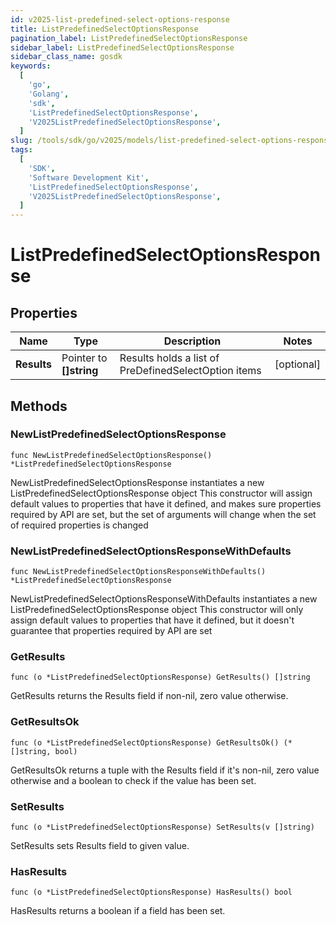 ```yaml
---
id: v2025-list-predefined-select-options-response
title: ListPredefinedSelectOptionsResponse
pagination_label: ListPredefinedSelectOptionsResponse
sidebar_label: ListPredefinedSelectOptionsResponse
sidebar_class_name: gosdk
keywords:
  [
    'go',
    'Golang',
    'sdk',
    'ListPredefinedSelectOptionsResponse',
    'V2025ListPredefinedSelectOptionsResponse',
  ]
slug: /tools/sdk/go/v2025/models/list-predefined-select-options-response
tags:
  [
    'SDK',
    'Software Development Kit',
    'ListPredefinedSelectOptionsResponse',
    'V2025ListPredefinedSelectOptionsResponse',
  ]
---
```


# ListPredefinedSelectOptionsResponse

## Properties

| Name | Type | Description | Notes |
| --- | --- | --- | --- |
| **Results** | Pointer to **[]string** | Results holds a list of PreDefinedSelectOption items | [optional] |

## Methods

### NewListPredefinedSelectOptionsResponse

`func NewListPredefinedSelectOptionsResponse() *ListPredefinedSelectOptionsResponse`

NewListPredefinedSelectOptionsResponse instantiates a new ListPredefinedSelectOptionsResponse object This constructor will assign default values to properties that have it defined, and makes sure properties required by API are set, but the set of arguments will change when the set of required properties is changed

### NewListPredefinedSelectOptionsResponseWithDefaults

`func NewListPredefinedSelectOptionsResponseWithDefaults() *ListPredefinedSelectOptionsResponse`

NewListPredefinedSelectOptionsResponseWithDefaults instantiates a new ListPredefinedSelectOptionsResponse object This constructor will only assign default values to properties that have it defined, but it doesn't guarantee that properties required by API are set

### GetResults

`func (o *ListPredefinedSelectOptionsResponse) GetResults() []string`

GetResults returns the Results field if non-nil, zero value otherwise.

### GetResultsOk

`func (o *ListPredefinedSelectOptionsResponse) GetResultsOk() (*[]string, bool)`

GetResultsOk returns a tuple with the Results field if it's non-nil, zero value otherwise and a boolean to check if the value has been set.

### SetResults

`func (o *ListPredefinedSelectOptionsResponse) SetResults(v []string)`

SetResults sets Results field to given value.

### HasResults

`func (o *ListPredefinedSelectOptionsResponse) HasResults() bool`

HasResults returns a boolean if a field has been set.
